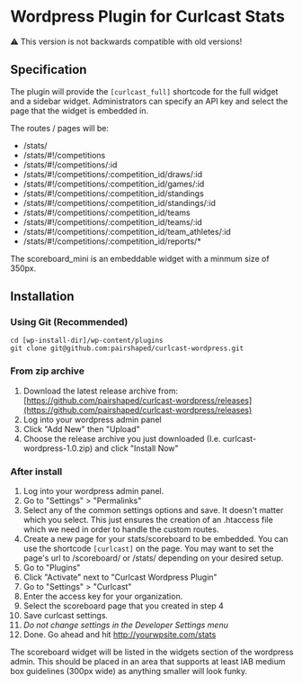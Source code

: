 # Wordpress Plugin for Curlcast Stats

:warning: This version is not backwards compatible with old versions!

## Specification

The plugin will provide the ```[curlcast_full]``` shortcode for the full widget and a sidebar widget. Administrators can specify an API key and select the page that the widget is embedded in.

The routes / pages will be:
* /stats/
* /stats/#!/competitions
* /stats/#!/competitions/:id
* /stats/#!/competitions/:competition_id/draws/:id
* /stats/#!/competitions/:competition_id/games/:id
* /stats/#!/competitions/:competition_id/standings
* /stats/#!/competitions/:competition_id/standings/:id
* /stats/#!/competitions/:competition_id/teams
* /stats/#!/competitions/:competition_id/teams/:id
* /stats/#!/competitions/:competition_id/team_athletes/:id
* /stats/#!/competitions/:competition_id/reports/*

The scoreboard_mini is an embeddable widget with a minmum size of 350px.

## Installation

### Using Git (Recommended)
```
cd [wp-install-dir]/wp-content/plugins
git clone git@github.com:pairshaped/curlcast-wordpress.git
```

### From zip archive
1. Download the latest release archive from: [https://github.com/pairshaped/curlcast-wordpress/releases](https://github.com/pairshaped/curlcast-wordpress/releases)
2. Log into your wordpress admin panel
3. Click "Add New" then "Upload"
4. Choose the release archive you just downloaded (I.e. curlcast-wordpress-1.0.zip) and click "Install Now"


### After install
1. Log into your wordpress admin panel.
2. Go to "Settings" > "Permalinks"
3. Select any of the common settings options and save. It doesn't matter which you select. This just ensures the creation of an .htaccess file which we need in order to handle the custom routes.
4. Create a new page for your stats/scoreboard to be embedded.  You can use the shortcode ```[curlcast]``` on the page.  You may want to set the page's url to /scoreboard/ or /stats/ depending on your desired setup.
5. Go to "Plugins"
6. Click "Activate" next to "Curlcast Wordpress Plugin"
7. Go to "Settings" > "Curlcast"
8. Enter the access key for your organization.
9. Select the scoreboard page that you created in step 4
10. Save curlcast settings.
11. *Do not change settings in the Developer Settings menu*
12. Done. Go ahead and hit http://yourwpsite.com/stats

The scoreboard widget will be listed in the widgets section of the wordpress admin. This should be placed in an area that supports at least IAB medium box guidelines (300px wide) as anything smaller will look funky.
